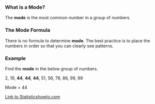 ### What is a Mode?

The **mode** is the most common number in a group of numbers.

### The Mode Formula

There is no formula to determine **mode**.  The best practice is to place the numbers in order so that you can clearly see patterns.

### Example

Find the **mode** in the below group of numbers.
 
   2, 19, **44**, **44**, **44**, 51, 56, 78, 86, 99, 99

Mode = 44

[Link to Statisticshowto.com](https://www.statisticshowto.com/probability-and-statistics/statistics-definitions/mean-median-mode/)
